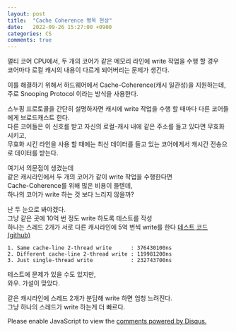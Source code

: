 ```yaml
---
layout: post
title:  "Cache Coherence 병목 현상"
date:   2022-09-26 15:27:00 +0900
categories: CS
comments: true
---
```

멀티 코어 CPU에서, 두 개의 코어가 같은 메모리 라인에 write 작업을 수행 할 경우  
코어마다 로컬 캐시의 내용이 다르게 되어버리는 문제가 생긴다.

이를 해결하기 위해서 하드웨어에서 Cache-Coherence(캐시 일관성)을 지원하는데,  
주로 Snooping Protocol 이라는 방식을 사용한다.

스누핑 프로토콜을 간단히 설명하자면 캐시에 write 작업을 수행 할 때마다 다른 코어들에게 브로드캐스트 한다.  
다른 코어들은 이 신호를 받고 자신의 로컬-캐시 내에 같은 주소를 들고 있다면 무효화 시키고,  
무효화 시킨 라인을 사용 할 때에는 최신 데이터를 들고 있는 코어에게서 캐시간 전송으로 데이터를 받는다.

여기서 의문점이 생겼는데  
같은 캐시라인에서 두 개의 코어가 같이 write 작업을 수행한다면  
Cache-Coherence를 위해 많은 비용이 들텐데,  
하나의 코어가 write 하는 것 보다 느리지 않을까?  

난 두 눈으로 봐야겠다.  
그냥 같은 곳에 10억 번 정도 write 하도록 테스트를 작성  
하나는 스레드 2개가 서로 다른 캐시라인에 5억 번씩 write를 한다
[테스트 코드(github)](https://github.com/Ria9993/PlayGround/tree/main/Cache%20Coherence%20Bottleneck%20Test)
```
1. Same cache-line 2-thread write      : 376430100ns
2. Different cache-line 2-thread write : 119981200ns
3. Just single-thread write            : 232743700ns
```
테스트에 문제가 있을 수도 있지만,  
와우. 가설이 맞았다.

같은 캐시라인에 스레드 2개가 분담해 write 하면 엄청 느려진다.    
그냥 하나의 스레드가 write 하는게 더 빠르다.  

<div id="disqus_thread"></div>
<script id="dsq-count-scr" src="//hyunjunkblog.disqus.com/count.js" async></script>
<script>
    /**
    *  RECOMMENDED CONFIGURATION VARIABLES: EDIT AND UNCOMMENT THE SECTION BELOW TO INSERT DYNAMIC VALUES FROM YOUR PLATFORM OR CMS.
    *  LEARN WHY DEFINING THESE VARIABLES IS IMPORTANT: https://disqus.com/admin/universalcode/#configuration-variables    */
    /*
    var disqus_config = function () {
    this.page.url = PAGE_URL;  // Replace PAGE_URL with your page's canonical URL variable
    this.page.identifier = PAGE_IDENTIFIER; // Replace PAGE_IDENTIFIER with your page's unique identifier variable
    };
    */
    (function() { // DON'T EDIT BELOW THIS LINE
    var d = document, s = d.createElement('script');
    s.src = 'https://hyunjunkblog.disqus.com/embed.js';
    s.setAttribute('data-timestamp', +new Date());
    (d.head || d.body).appendChild(s);
    })();
</script>
<noscript>Please enable JavaScript to view the <a href="https://disqus.com/?ref_noscript">comments powered by Disqus.</a></noscript>